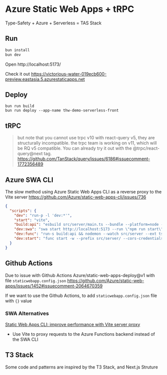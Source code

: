# Azure Static Web Apps + tRPC

Type-Safety + Azure + Serverless = TAS Stack

## Run

```bash
bun install
bun dev
```

Open http://localhost:5173/

Check it out https://victorious-water-019ecb600-preview.eastasia.5.azurestaticapps.net 

## Deploy
```
bun run build
bun run deploy --app-name thw-demo-serverless-front
```

## tRPC
> but note that you cannot use trpc v10 with react-query v5, they are structurally incompatible. the trpc team is working on v11, which will be RQ v5 compatible. You can already try it out with the @trpc/react-query@next tag.
https://github.com/TanStack/query/issues/6186#issuecomment-1772356489

## Azure SWA CLI

The slow method using Azure Static Web Apps CLI as a reverse proxy to the Vite server
https://github.com/Azure/static-web-apps-cli/issues/736

```json
{ 
  "scripts": {
    "dev": "run-p -l 'dev:*'",
    "start": "vite",
    "build:api": "esbuild src/server/main.ts --bundle --platform=node --external:@azure/functions-core --outfile=src/server/dist/main.js",
    "dev:swa": "swa start http://localhost:5173 --run \"npm run start\" --api-location src/server --port 3000 --api-devserver-url http://127.0.0.1:3030",
    "dev:func": "run-s build:api && nodemon --watch src/server --ext ts --exec 'run-s build:api'",
    "dev:start": "func start -w --prefix src/server/ --cors-credentials --port 3030"
  }
}
```

## Github Actions 
Due to issue with Github Actions Azure/static-web-apps-deploy@v1 with file `staticwebapp.config.json`
https://github.com/Azure/static-web-apps/issues/1452#issuecomment-2064670359 

If we want to use the Github Actions, to add `staticwebapp.config.json` file with `{}` value

### SWA Alternatives

[Static Web Apps CLI: improve performance with Vite server proxy](https://johnnyreilly.com/static-web-apps-cli-improve-performance-with-vite-server-proxy)
  - Use Vite to proxy requests to the Azure Functions backend instead of the SWA CLI

## T3 Stack

Some code and patterns are inspired by the T3 Stack, and Next.js Struture